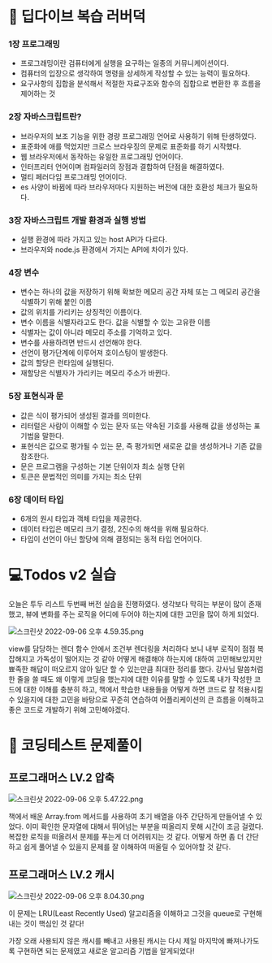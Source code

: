 # 📖 딥다이브 복습 러버덕

### 1장 프로그래밍

- 프로그래밍이란 검퓨터에게 실행을 요구하는 일종의 커뮤니케이션이다.
- 컴퓨터의 입장으로 생각하여 명령을 상세하게 작성할 수 있는 능력이 필요하다.
- 요구사항의 집합을 분석해서 적절한 자료구조와 함수의 집합으로 변환한 후 흐름을 제어하는 것

### 2장 자바스크립트란?

- 브라우저의 보조 기능을 위한 경량 프로그래밍 언어로 사용하기 위해 탄생하였다.
- 표준화에 애를 먹었지만 크로스 브라우징의 문제로 표준화를 하기 시작했다.
- 웹 브라우저에서 동작하는 유일한 프로그래밍 언어이다.
- 인터프리터 언어이며 컴파일러의 장점과 결합하여 단점을 해결하였다.
- 멀티 페러다임 프로그래밍 언어이다.
- es 사양이 바뀜에 따라 브라우저마다 지원하는 버전에 대한 호환성 체크가 필요하다.

### 3장 자바스크립트 개발 환경과 실행 방법

- 실행 환경에 따라 가지고 있는 host API가 다르다.
- 브라우저와 node.js 환경에서 가지는 API에 차이가 있다.

### 4장 변수

- 변수는 하나의 값을 저장하기 위해 확보한 메모리 공간 자체 또는 그 메모리 공간을 식별하기 위해 붙인 이름
- 값의 위치를 가리키는 상징적인 이름이다.
- 변수 이름을 식별자라고도 한다. 값을 식별할 수 있는 고유한 이름
- 식별자는 값이 아니라 메모리 주소를 기억하고 있다.
- 변수를 사용하려면 반드시 선언해야 한다.
- 선언이 평가단계에 이루어져 호이스팅이 발생한다.
- 값의 할당은 런타임에 실행된다.
- 재할당은 식별자가 가리키는 메모리 주소가 바뀐다.

### 5장 표현식과 문

- 값은 식이 평가되어 생성된 결과를 의미한다.
- 리터럴은 사람이 이해할 수 있는 문자 또는 약속된 기호를 사용해 값을 생성하는 표기법을 말한다.
- 표현식은 값으로 평가될 수 있는 문, 즉 평가되면 새로운 값을 생성하거나 기존 값을 참조한다.
- 문은 프로그램을 구성하는 기본 단위이자 최소 실행 단위
- 토큰은 문법적인 의미를 가지는 최소 단위

### 6장 데이터 타입

- 6개의 원시 타입과 객체 타입을 제공한다.
- 데이터 타입은 메모리 크기 결정, 2진수의 해석을 위해 필요하다.
- 타입이 선언이 아닌 할당에 의해 결정되는 동적 타입 언어이다.

# 💻Todos v2 실습

오늘은 투두 리스트 두번째 버전 실습을 진행하였다. 생각보다 막히는 부분이 많이 존재했고, 뷰에 변화를 주는 로직을 어디에 두어야 하는지에 대한 고민을 많이 하게 되었다.

![스크린샷 2022-09-06 오후 4.59.35.png](https://s3.us-west-2.amazonaws.com/secure.notion-static.com/4aeb6b10-7713-476a-8489-a7be2a691e01/%E1%84%89%E1%85%B3%E1%84%8F%E1%85%B3%E1%84%85%E1%85%B5%E1%86%AB%E1%84%89%E1%85%A3%E1%86%BA_2022-09-06_%E1%84%8B%E1%85%A9%E1%84%92%E1%85%AE_4.59.35.png?X-Amz-Algorithm=AWS4-HMAC-SHA256&X-Amz-Content-Sha256=UNSIGNED-PAYLOAD&X-Amz-Credential=AKIAT73L2G45EIPT3X45%2F20220906%2Fus-west-2%2Fs3%2Faws4_request&X-Amz-Date=20220906T110850Z&X-Amz-Expires=86400&X-Amz-Signature=6792a7c7921ef09a8a686ab4ac07c344c569c572eb4d2c1c017cbeae0415fcbb&X-Amz-SignedHeaders=host&response-content-disposition=filename%20%3D%22%25E1%2584%2589%25E1%2585%25B3%25E1%2584%258F%25E1%2585%25B3%25E1%2584%2585%25E1%2585%25B5%25E1%2586%25AB%25E1%2584%2589%25E1%2585%25A3%25E1%2586%25BA%25202022-09-06%2520%25E1%2584%258B%25E1%2585%25A9%25E1%2584%2592%25E1%2585%25AE%25204.59.35.png%22&x-id=GetObject)

view를 담당하는 렌더 함수 안에서 조건부 렌더링을 처리하다 보니 내부 로직이 점점 복잡해지고 가독성이 떨어지는 것 같아 어떻게 해결해야 하는지에 대하여 고민해보았지만 뾰족한 해답이 떠오르지 않아 일단 할 수 있는만큼 최대한 정리를 했다. 강사님 말씀처럼 한 줄을 쓸 때도 왜 이렇게 코딩을 했는지에 대한 이유를 말할 수 있도록 내가 작성한 코드에 대한 이해를 충분히 하고, 책에서 학습한 내용들을 어떻게 하면 코드로 잘 적용시킬 수 있을지에 대한 고민을 바탕으로 꾸준히 연습하여 어플리케이션의 큰 흐름을 이해하고 좋은 코드로 개발하기 위해 고민해야겠다.

# 🤯 코딩테스트 문제풀이

## 프로그래머스 LV.2 압축

![스크린샷 2022-09-06 오후 5.47.22.png](https://s3.us-west-2.amazonaws.com/secure.notion-static.com/12e4e2fd-72b1-4204-b628-ec26a3cae38b/%E1%84%89%E1%85%B3%E1%84%8F%E1%85%B3%E1%84%85%E1%85%B5%E1%86%AB%E1%84%89%E1%85%A3%E1%86%BA_2022-09-06_%E1%84%8B%E1%85%A9%E1%84%92%E1%85%AE_5.47.22.png?X-Amz-Algorithm=AWS4-HMAC-SHA256&X-Amz-Content-Sha256=UNSIGNED-PAYLOAD&X-Amz-Credential=AKIAT73L2G45EIPT3X45%2F20220906%2Fus-west-2%2Fs3%2Faws4_request&X-Amz-Date=20220906T110906Z&X-Amz-Expires=86400&X-Amz-Signature=92ce8de69e4831c7cfde13e61a60f1f67219176b2238c25171bc7eda5ec6842b&X-Amz-SignedHeaders=host&response-content-disposition=filename%20%3D%22%25E1%2584%2589%25E1%2585%25B3%25E1%2584%258F%25E1%2585%25B3%25E1%2584%2585%25E1%2585%25B5%25E1%2586%25AB%25E1%2584%2589%25E1%2585%25A3%25E1%2586%25BA%25202022-09-06%2520%25E1%2584%258B%25E1%2585%25A9%25E1%2584%2592%25E1%2585%25AE%25205.47.22.png%22&x-id=GetObject)

책에서 배운 Array.from 메서드를 사용하여 초기 배열을 아주 간단하게 만들어낼 수 있었다. 이미 확인한 문자열에 대해서 뛰어넘는 부분을 떠올리지 못해 시간이 조금 걸렸다. 복잡한 로직을 떠올려서 문제를 푸는게 더 어려워지는 것 같다. 어떻게 하면 좀 더 간단하고 쉽게 풀어낼 수 있을지 문제를 잘 이해하여 떠올릴 수 있어야할 것 같다.

## 프로그래머스 LV.2 캐시

![스크린샷 2022-09-06 오후 8.04.30.png](https://s3.us-west-2.amazonaws.com/secure.notion-static.com/82cbb428-1eca-4b4e-8bc8-bc82911e817f/%E1%84%89%E1%85%B3%E1%84%8F%E1%85%B3%E1%84%85%E1%85%B5%E1%86%AB%E1%84%89%E1%85%A3%E1%86%BA_2022-09-06_%E1%84%8B%E1%85%A9%E1%84%92%E1%85%AE_8.04.30.png?X-Amz-Algorithm=AWS4-HMAC-SHA256&X-Amz-Content-Sha256=UNSIGNED-PAYLOAD&X-Amz-Credential=AKIAT73L2G45EIPT3X45%2F20220906%2Fus-west-2%2Fs3%2Faws4_request&X-Amz-Date=20220906T110919Z&X-Amz-Expires=86400&X-Amz-Signature=f0cc5d3097cf6dee80d01b0e850a5eea1d5976b05b835e002f5fcee6f9118e23&X-Amz-SignedHeaders=host&response-content-disposition=filename%20%3D%22%25E1%2584%2589%25E1%2585%25B3%25E1%2584%258F%25E1%2585%25B3%25E1%2584%2585%25E1%2585%25B5%25E1%2586%25AB%25E1%2584%2589%25E1%2585%25A3%25E1%2586%25BA%25202022-09-06%2520%25E1%2584%258B%25E1%2585%25A9%25E1%2584%2592%25E1%2585%25AE%25208.04.30.png%22&x-id=GetObject)

이 문제는 LRU(Least Recently Used) 알고리즘을 이해하고 그것을 queue로 구현해내는 것이 핵심인 것 같다!

가장 오래 사용되지 않은 캐시를 빼내고 사용된 캐시는 다시 제일 마지막에 빠져나가도록 구현하면 되는 문제였고 새로운 알고리즘 기법을 알게되었다!

